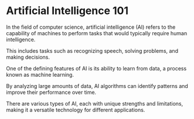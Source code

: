 # Artificial Intelligence 101

In the field of computer science, artificial intelligence (AI) refers to the capability of machines to perform tasks that would typically require human intelligence.

This includes tasks such as recognizing speech, solving problems, and making decisions.

One of the defining features of AI is its ability to learn from data, a process known as machine learning.

By analyzing large amounts of data, AI algorithms can identify patterns and improve their performance over time.

There are various types of AI, each with unique strengths and limitations, making it a versatile technology for different applications.

